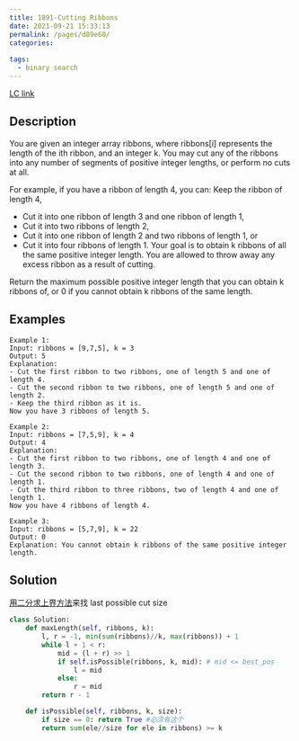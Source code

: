 ```yaml
---
title: 1891-Cutting Ribbons
date: 2021-09-21 15:33:13
permalink: /pages/d89e60/
categories:
  
tags:
  - binary search
---
```

[LC link](https://leetcode.com/problems/cutting-ribbons/)
## Description
You are given an integer array ribbons, where ribbons[i] represents the length of the ith ribbon, and an integer k. You may cut any of the ribbons into any number of segments of positive integer lengths, or perform no cuts at all.

For example, if you have a ribbon of length 4, you can:
Keep the ribbon of length 4,
- Cut it into one ribbon of length 3 and one ribbon of length 1,
- Cut it into two ribbons of length 2,
- Cut it into one ribbon of length 2 and two ribbons of length 1, or
- Cut it into four ribbons of length 1.
Your goal is to obtain k ribbons of all the same positive integer length. You are allowed to throw away any excess ribbon as a result of cutting.

Return the maximum possible positive integer length that you can obtain k ribbons of, or 0 if you cannot obtain k ribbons of the same length.

 
## Examples
```
Example 1:
Input: ribbons = [9,7,5], k = 3
Output: 5
Explanation:
- Cut the first ribbon to two ribbons, one of length 5 and one of length 4.
- Cut the second ribbon to two ribbons, one of length 5 and one of length 2.
- Keep the third ribbon as it is.
Now you have 3 ribbons of length 5.

Example 2:
Input: ribbons = [7,5,9], k = 4
Output: 4
Explanation:
- Cut the first ribbon to two ribbons, one of length 4 and one of length 3.
- Cut the second ribbon to two ribbons, one of length 4 and one of length 1.
- Cut the third ribbon to three ribbons, two of length 4 and one of length 1.
Now you have 4 ribbons of length 4.

Example 3:
Input: ribbons = [5,7,9], k = 22
Output: 0
Explanation: You cannot obtain k ribbons of the same positive integer length.
```

## Solution
[用二分求上界方法](https://emmableu.github.io/leetcode-note-site/pages/fb7263/)来找 last possible cut size
```python
class Solution:
    def maxLength(self, ribbons, k):
        l, r = -1, min(sum(ribbons)//k, max(ribbons)) + 1
        while l + 1 < r:
            mid = (l + r) >> 1
            if self.isPossible(ribbons, k, mid): # mid <= best_pos
                l = mid
            else:
                r = mid
        return r - 1

    def isPossible(self, ribbons, k, size):
        if size == 0: return True #必须有这个
        return sum(ele//size for ele in ribbons) >= k
```